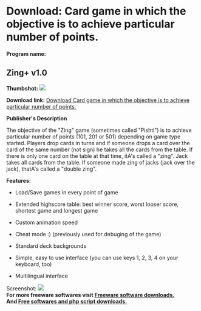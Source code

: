 # Download: Card game in which the objective is to achieve particular number of points.

**Program name:**

## Zing+ v1.0

  
**Thumbshot:** ![](http://www.freewarefiles.com/screenshot/Zing+screenshot_md.gif)   
  
**Download link:** [Download Card game in which the objective is to achieve particular number of points.](http://freesoftwares.boysofts.com/Zing-V_program_19187.html)  
  


**Publisher's Description**  
  


The objective of the "Zing" game (sometimes called "Pishti") is to achieve particular number of points (101, 201 or 501) depending on game type started. Players drop cards in turns and if someone drops a card over the card of the same number (not sign) he takes all the cards from the table. If there is only one card on the table at that time, itA's called a "zing". Jack takes all cards from the table. If someone made zing of jacks (jack over the jack), thatA's called a "double zing". 

**Features:**

  * Load/Save games in every point of game  

  * Extended highscore table: best winner score, worst looser score, shortest game and longest game  

  * Custom animation speed  

  * Cheat mode :) (previously used for debuging of the game)  

  * Standard deck backgrounds  

  * Simple, easy to use interface (you can use keys 1, 2, 3, 4 on your keyboard, too)  

  * Multilingual interface 

  
  
Screenshot: ![](http://www.freewarefiles.com/screenshot/Zing+screenshot.gif)   
**For more freeware softwares visit [Freeware software downloads.](http://freesoftwares.boysofts.com/)**   
**And [Free softwares and php script downloads.](http://www.boysofts.com/)**
